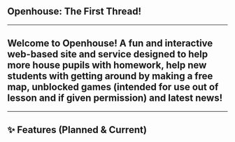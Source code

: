   ## Openhouse: The First Thread!

-----

## Welcome to Openhouse! A fun and interactive web-based site and service designed to help more house pupils with homework, help new students with getting around by making a free map, unblocked games (intended for use out of lesson and if given permission) and latest news!

-----

## ✨ Features (Planned & Current)
